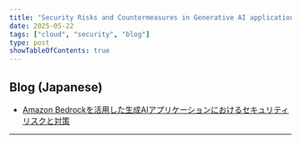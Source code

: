 ```yaml
---
title: "Security Risks and Countermeasures in Generative AI applications using Amazon Bedrock"
date: 2025-05-22
tags: ["cloud", "security", "blog"]
type: post
showTableOfContents: true
---
```


## Blog (Japanese)
- [Amazon Bedrockを活用した生成AIアプリケーションにおけるセキュリティリスクと対策](https://blog.flatt.tech/entry/bedrock_security)

---
